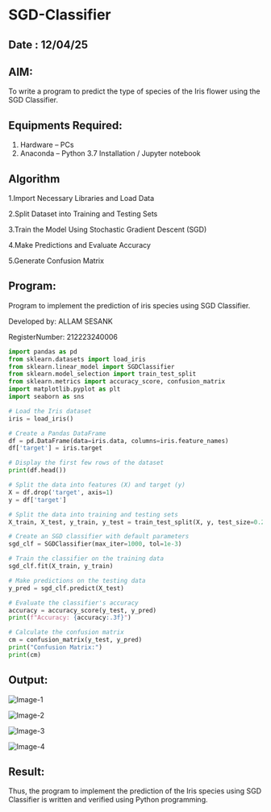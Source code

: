 # SGD-Classifier
## Date : 12/04/25
## AIM:
To write a program to predict the type of species of the Iris flower using the SGD Classifier.

## Equipments Required:
1. Hardware – PCs
2. Anaconda – Python 3.7 Installation / Jupyter notebook

## Algorithm
1.Import Necessary Libraries and Load Data

2.Split Dataset into Training and Testing Sets

3.Train the Model Using Stochastic Gradient Descent (SGD)

4.Make Predictions and Evaluate Accuracy

5.Generate Confusion Matrix

## Program:
Program to implement the prediction of iris species using SGD Classifier.

Developed by: ALLAM SESANK

RegisterNumber: 212223240006
```python
import pandas as pd
from sklearn.datasets import load_iris
from sklearn.linear_model import SGDClassifier
from sklearn.model_selection import train_test_split
from sklearn.metrics import accuracy_score, confusion_matrix
import matplotlib.pyplot as plt
import seaborn as sns

# Load the Iris dataset
iris = load_iris()

# Create a Pandas DataFrame
df = pd.DataFrame(data=iris.data, columns=iris.feature_names)
df['target'] = iris.target

# Display the first few rows of the dataset
print(df.head())

# Split the data into features (X) and target (y)
X = df.drop('target', axis=1)
y = df['target']

# Split the data into training and testing sets
X_train, X_test, y_train, y_test = train_test_split(X, y, test_size=0.2, random_state=42)

# Create an SGD classifier with default parameters
sgd_clf = SGDClassifier(max_iter=1000, tol=1e-3)

# Train the classifier on the training data
sgd_clf.fit(X_train, y_train)

# Make predictions on the testing data
y_pred = sgd_clf.predict(X_test)

# Evaluate the classifier's accuracy
accuracy = accuracy_score(y_test, y_pred)
print(f"Accuracy: {accuracy:.3f}")

# Calculate the confusion matrix
cm = confusion_matrix(y_test, y_pred)
print("Confusion Matrix:")
print(cm)
```

## Output:
![Image-1](https://github.com/user-attachments/assets/64aadf81-dc89-4d41-b679-a9296745f5b3)

![Image-2](https://github.com/user-attachments/assets/e5a8cd02-c0e3-4f31-b6f7-c1f8c1b74e5d)

![Image-3](https://github.com/user-attachments/assets/7f3631a9-898c-4796-ae6d-9144b33c159e)

![Image-4](https://github.com/user-attachments/assets/387f013e-df02-41f3-93ad-1c4bde773a46)



## Result:
Thus, the program to implement the prediction of the Iris species using SGD Classifier is written and verified using Python programming.
